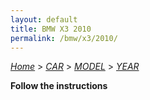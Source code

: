 ```yaml
---
layout: default
title: BMW X3 2010
permalink: /bmw/x3/2010/
---
```

[*Home*](/) > [*CAR*](/car/) > [*MODEL*](/car/model/) > [*YEAR*](/car/model/year/)

**Follow the instructions**